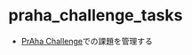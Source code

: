 # praha_challenge_tasks

<!-- START doctoc -->
<!-- END doctoc -->

* [PrAha Challenge](https://praha-challenge.com/)での課題を管理する